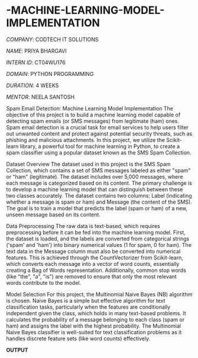 # -MACHINE-LEARNING-MODEL-IMPLEMENTATION

*COMPANY*: CODTECH IT SOLUTIONS

*NAME*: PRIYA BHARGAVI

*INTERN ID*: CT04WU176

*DOMAIN*: PYTHON PROGRAMMING

*DURATION*: 4 WEEKS

*MENTOR*: NEELA SANTOSH


Spam Email Detection: Machine Learning Model Implementation The objective of this project is to build a machine learning model capable of detecting spam emails (or SMS messages) from legitimate (ham) ones. Spam email detection is a crucial task for email services to help users filter out unwanted content and protect against potential security threats, such as phishing and malicious attachments. In this project, we utilize the Scikit-learn library, a powerful tool for machine learning in Python, to create a spam classifier using a popular dataset known as the SMS Spam Collection.

Dataset Overview The dataset used in this project is the SMS Spam Collection, which contains a set of SMS messages labeled as either "spam" or "ham" (legitimate). The dataset includes over 5,000 messages, where each message is categorized based on its content. The primary challenge is to develop a machine learning model that can distinguish between these two classes accurately. The dataset contains two columns: Label (indicating whether a message is spam or ham) and Message (the content of the SMS). The goal is to train a model that predicts the label (spam or ham) of a new, unseen message based on its content.

Data Preprocessing The raw data is text-based, which requires preprocessing before it can be fed into the machine learning model. First, the dataset is loaded, and the labels are converted from categorical strings ('spam' and 'ham') into binary numerical values (1 for spam, 0 for ham). The text data in the Message column must also be converted into numerical features. This is achieved through the CountVectorizer from Scikit-learn, which converts each message into a vector of word counts, essentially creating a Bag of Words representation. Additionally, common stop words (like "the", "a", "is") are removed to ensure that only the most relevant words contribute to the model.

Model Selection For this project, the Multinomial Naive Bayes (NB) algorithm is chosen. Naive Bayes is a simple but effective algorithm for text classification tasks, particularly when the features are conditionally independent given the class, which holds in many text-based problems. It calculates the probability of a message belonging to each class (spam or ham) and assigns the label with the highest probability. The Multinomial Naive Bayes classifier is well-suited for text classification problems as it handles discrete feature sets (like word counts) effectively.


**OUTPUT**

